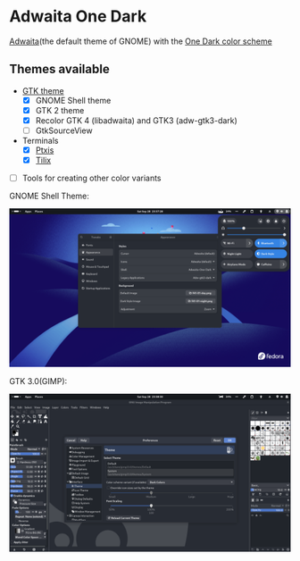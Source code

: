 <!-- # Theme Them All

This tool generates themes from provided colors.

## Goals

We prefer to mod existing(usually the official) themes. And we only focus on colors.

> [Theming is actually colors, nothing more.](https://youtu.be/ibT4daaZSTE?t=14)

## One Dark to theme them all

We've generated a set of themes using the One Dark palette. -->

# Adwaita One Dark

[Adwaita](https://gitlab.gnome.org/GNOME/libadwaita/-/tree/main/src/stylesheet)(the default theme of GNOME) with the [One Dark color scheme](https://github.com/Binaryify/OneDark-Pro/blob/master/themes/OneDark-Pro.json)

## Themes available

- [GTK theme](https://github.com/lonr/adwaita-one-dark/releases)
  - [x] GNOME Shell theme
  - [x] GTK 2 theme
  - [x] Recolor GTK 4 (libadwaita) and GTK3 (adw-gtk3-dark)
  - [ ] GtkSourceView
- Terminals
  - [x] [Ptxis](terminals/templates/ptxis/README.md)
  - [x] [Tilix](terminals/templates/tilix/README.md)
- [ ] Tools for creating other color variants

GNOME Shell Theme:

![gnome-shell](./screenshots/gnome-shell.png)

GTK 3.0(GIMP):

![gimp](./screenshots/gimp.png)
